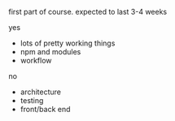 first part of course.  expected to last 3-4 weeks  
   
yes  
* lots of pretty working things  
* npm and modules  
* workflow  
  
no  
* architecture  
* testing  
* front/back end  
